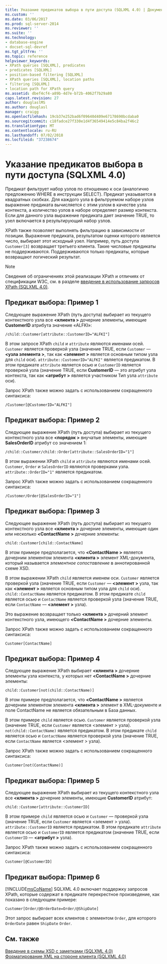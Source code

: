 ```yaml
---
title: Указание предикатов выбора в пути доступа (SQLXML 4.0) | Документация Майкрософт
ms.custom: ''
ms.date: 03/06/2017
ms.prod: sql-server-2014
ms.reviewer: ''
ms.suite: ''
ms.technology:
- database-engine
- docset-sql-devref
ms.tgt_pltfrm: ''
ms.topic: reference
helpviewer_keywords:
- XPath queries [SQLXML], predicates
- predicates [SQLXML]
- position-based filtering [SQLXML]
- XPath queries [SQLXML], location paths
- filtering [SQLXML]
- location path for XPath query
ms.assetid: dbef4cf4-a89b-4d7e-b72b-4062f7b29a80
caps.latest.revision: 27
author: douglaslMS
ms.author: douglasl
manager: craigg
ms.openlocfilehash: 19cb37e252bad6f09640d409e67178690bcdaba0
ms.sourcegitcommit: c18fadce27f330e1d4f36549414e5c84ba2f46c2
ms.translationtype: MT
ms.contentlocale: ru-RU
ms.lasthandoff: 07/02/2018
ms.locfileid: "37238674"
---
```

# <a name="specifying-selection-predicates-in-the-location-path-sqlxml-40"></a>Указание предикатов выбора в пути доступа (SQLXML 4.0)
  Предикат фильтрует набор узлов по отношению к оси (аналогично предложению WHERE в инструкции SELECT). Предикат указывается в квадратных скобках. Для каждого узла в фильтруемом наборе узлов выражение предиката вычисляется с этим узлом в качестве узла контекста, а количество узлов в наборе определяет размер контекста. Если для данного узла выражение предиката дает значение TRUE, то узел включается в результирующий набор узлов.  
  
 XPath также позволяет выполнять фильтрацию в зависимости от позиции. Выражение предиката, результатом оценки которого является число, выбирает этот исходный узел. Например, путь доступа `Customer[3]` возвращает третьего клиента. Такие числовые предикаты не поддерживаются. Поддерживаются только предикаты, которые возвращают логический результат.  
  
> [!NOTE]  
>  Сведения об ограничениях этой реализации XPath и отличиях от спецификации W3C, см. в разделе [введение в использование запросов XPath &#40;SQLXML 4.0&#41;](../introduction-to-using-xpath-queries-sqlxml-4-0.md).  
  
## <a name="selection-predicate-example-1"></a>Предикат выбора: Пример 1  
 Следующее выражение XPath (путь доступа) выбирает из текущего контекстного узла все  **\<клиента >** дочерние элементы, имеющие **CustomerID** атрибута значение «ALFKI»:  
  
```  
/child::Customer[attribute::CustomerID="ALFKI"]  
```  
  
 В этом запросе XPath `child` и `attribute` являются именами осей. `Customer` является проверкой узла (значение TRUE, если `Customer` —  **\<узла элемента >**, так как  **\<элемент >** является основным типом узла для `child` оси). `attribute::CustomerID="ALFKI"` является предикатом. В этом предикате `attribute` является осью и `CustomerID` является проверкой узла (значение TRUE, если **CustomerID** — это атрибут узла контекста, так как  **\<атрибут >** является участником Тип узла `attribute` оси).  
  
 Запрос XPath также можно задать с использованием сокращенного синтаксиса:  
  
```  
/Customer[@CustomerID="ALFKI"]  
```  
  
## <a name="selection-predicate-example-2"></a>Предикат выбора: Пример 2  
 Следующее выражение XPath (путь доступа) выбирает из текущего контекстного узла все  **\<порядок >** внучатые элементы, имеющие **SalesOrderID** атрибут со значением 1:  
  
```  
/child::Customer/child::Order[attribute::SalesOrderID="1"]  
```  
  
 В этом выражении XPath `child` и `attribute` являются именами осей. `Customer`, `Order` и `SalesOrderID` являются проверками узла. `attribute::OrderID="1"` является предикатом.  
  
 Запрос XPath также можно задать с использованием сокращенного синтаксиса:  
  
```  
/Customer/Order[@SalesOrderID="1"]  
```  
  
## <a name="selection-predicate-example-3"></a>Предикат выбора: Пример 3  
 Следующее выражение XPath (путь доступа) выбирает из текущего контекстного узла все  **\<клиента >** дочерние элементы, имеющие один или несколько  **\<ContactName >** дочерние элементы:  
  
```  
child::Customer[child::ContactName]  
```  
  
 В этом примере предполагается, что  **\<ContactName >** является дочерним элементом элемента  **\<клиента >** элемент XML-документа, который называется  *элементное сопоставление* в аннотированной схеме XSD.  
  
 В этом выражении XPath `child` является именем оси. `Customer` является проверкой узла (значение TRUE, если `Customer` —  **\<элемент >** узла, так как  **\<элемент >** является основным типом узла для `child` оси). `child::ContactName` является предикатом. В этом предикате `child` является осью и `ContactName` является проверкой узла (значение TRUE, если `ContactName` —  **\<элемент >** узла).  
  
 Это выражение возвращает только  **\<клиента >** дочерний элемент контекстного узла, имеющего  **\<ContactName >** дочерние элементы.  
  
 Запрос XPath также можно задать с использованием сокращенного синтаксиса:  
  
```  
Customer[ContactName]  
```  
  
## <a name="selection-predicate-example-4"></a>Предикат выбора: Пример 4  
 Следующее выражение XPath выбирает  **\<клиента >** дочерние элементы узла контекста, у которых нет  **\<ContactName >** дочерние элементы:  
  
```  
child::Customer[not(child::ContactName)]  
```  
  
 В этом примере предполагается, что  **\<ContactName >** является дочерним элементом элемента  **\<клиента >** элемент в XML-документе и поле ContactName не является обязательным в База данных.  
  
 В этом примере `child` является осью. `Customer` является проверкой узла (значение TRUE, если `Customer` является \<элемент > узла). `not(child::ContactName)` является предикатом. В этом предикате `child` является осью и `ContactName` является проверкой узла (значение TRUE, если `ContactName` является \<элемент > узла).  
  
 Запрос XPath также можно задать с использованием сокращенного синтаксиса:  
  
```  
Customer[not(ContactName)]  
```  
  
## <a name="selection-predicate-example-5"></a>Предикат выбора: Пример 5  
 Следующее выражение XPath выбирает из текущего контекстного узла все  **\<клиента >** дочерние элементы, имеющие **CustomerID** атрибут:  
  
```  
child::Customer[attribute::CustomerID]  
```  
  
 В этом примере `child` является осью и `Customer` — проверкой узла (значение TRUE, если `Customer` является \<элемент > узла). `attribute::CustomerID` является предикатом. В этом предикате `attribute` является осью и `CustomerID` является предикатом (значение TRUE, если `CustomerID` —  **\<атрибут >** узла).  
  
 Запрос XPath также можно задать с использованием сокращенного синтаксиса:  
  
```  
Customer[@CustomerID]  
```  
  
## <a name="selection-predicate-example-6"></a>Предикат выбора: Пример 6  
 [!INCLUDE[msCoName](../../../includes/msconame-md.md)] SQLXML 4.0 включает поддержку запросов XPath, которые содержат в предикате перекрестное произведение, как показано в следующем примере:  
  
```  
Customer[Order/@OrderDate=Order/@ShipDate]  
```  
  
 Этот запрос выбирает всех клиентов с элементом `Order`, для которого `OrderDate` равен `ShipDate` `Order`.  
  
## <a name="see-also"></a>См. также  
 [Введение в схемы XSD с заметками &#40;SQLXML 4.0&#41;](../../sqlxml/annotated-xsd-schemas/introduction-to-annotated-xsd-schemas-sqlxml-4-0.md)   
 [Форматирование XML на стороне клиента &#40;SQLXML 4.0&#41;](../../sqlxml/formatting/client-side-xml-formatting-sqlxml-4-0.md)  
  
  
